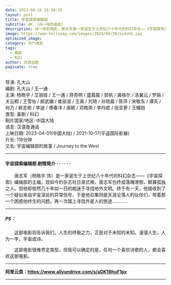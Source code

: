 ```yaml
---
date: 2023-08-16 15:20:15
layout: post
title: 宇宙探索编辑部
subtitle: 4K.（诗一样的电影）
description: 诗一样的电影，唐志军是一家诞生于上世纪八十年代的科幻杂志——《宇宙探索》编辑部的主编。现如今的杂志社日渐式微，唐志军也终成落魄潦倒，鳏寡孤独之人。但他却依然几十年如一日的痴迷于寻找地外文明。终于有一天，他接收到了一个疑似来自宇宙深处的异常信号，于是他召集同是天涯沦落人的伙伴们，带着那一个困惑他终生的问题，再一次踏上寻找外星人的旅途......
image: https://www.helloimg.com/images/2023/08/30/oi4sH1.jpg
optimized_image: 
category: 热门电影
tags:
  - 喜剧
  - 科幻
author: 对酒当歌
paginate: true
---
```


导演: 孔大山  
编剧: 孔大山 / 王一通  
主演: 杨皓宇 / 艾丽娅 / 王一通 / 蒋奇明 / 盛晨晨 / 郭帆 / 龚格尔 / 洛翼云 / 罗娟 / 关云桐 / 王雪怡 / 郎武媚 / 崔丽淑 / 王禹 / 刘琦 / 孙晓晨 / 陈萍 / 宋敬东 / 谭天 / 何力 / 鲜志彬 / 李迪 / 傅春洋 / 唐颖 / 邓皓荣 / 李丹妮 / 张亚萝 / 王耀刚  
类型: 喜剧 / 科幻  
制片国家/地区: 中国大陆  
语言: 汉语普通话  
上映日期: 2023-04-01(中国大陆) / 2021-10-17(平遥国际影展)  
片长: 118分钟  
又名: 宇宙编辑部的故事 / Journey to the West  

---

#### 宇宙探索编辑部   剧情简介 · · · · · ·

　　唐志军（杨皓宇 饰）是一家诞生于上世纪八十年代的科幻杂志——《宇宙探索》编辑部的主编。现如今的杂志社日渐式微，唐志军也终成落魄潦倒，鳏寡孤独之人。但他却依然几十年如一日的痴迷于寻找地外文明。终于有一天，他接收到了一个疑似来自宇宙深处的异常信号，于是他召集同是天涯沦落人的伙伴们，带着那一个困惑他终生的问题，再一次踏上寻找外星人的旅途…………

---

##### PS：

　　这部电影则告诉我们，人生的终极之力，正是对于未知的未知。漫漫人生，人为一字，宇宙成诗。

　　这部电影很难界定类型。但我可以确定的是，任何一个喜欢诗歌的人，都会喜欢这部电影。

---

**阿里云盘：<https://www.aliyundrive.com/s/aDK18huF1px>**

---
